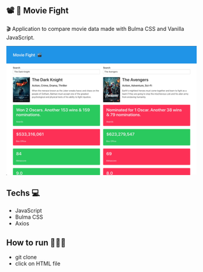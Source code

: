 ## 📽 🥊 Movie Fight
🎬 Application to compare movie data made with Bulma CSS and Vanilla JavaScript.

![demo](demo.png)

## Techs 💻
- JavaScript
- Bulma CSS
- Axios

## How to run 🏃🏻‍♂️
- git clone
- click on HTML file 
